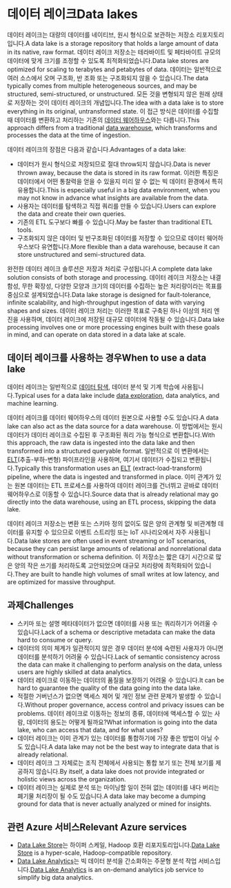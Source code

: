 # <a name="data-lakes"></a><span data-ttu-id="28b61-101">데이터 레이크</span><span class="sxs-lookup"><span data-stu-id="28b61-101">Data lakes</span></span>

<span data-ttu-id="28b61-102">데이터 레이크는 대량의 데이터를 네이티브, 원시 형식으로 보관하는 저장소 리포지토리입니다.</span><span class="sxs-lookup"><span data-stu-id="28b61-102">A data lake is a storage repository that holds a large amount of data in its native, raw format.</span></span> <span data-ttu-id="28b61-103">데이터 레이크 저장소는 테라바이트 및 페타바이트 규모의 데이터에 맞게 크기를 조정할 수 있도록 최적화되었습니다.</span><span class="sxs-lookup"><span data-stu-id="28b61-103">Data lake stores are optimized for scaling to terabytes and petabytes of data.</span></span> <span data-ttu-id="28b61-104">데이터는 일반적으로 여러 소스에서 오며 구조화, 반 조화 또는 구조화되지 않을 수 있습니다.</span><span class="sxs-lookup"><span data-stu-id="28b61-104">The data typically comes from multiple heterogeneous sources, and may be structured, semi-structured, or unstructured.</span></span> <span data-ttu-id="28b61-105">모든 것을 변형되지 않은 원래 상태로 저장하는 것이 데이터 레이크의 개념입니다.</span><span class="sxs-lookup"><span data-stu-id="28b61-105">The idea with a data lake is to store everything in its original, untransformed state.</span></span> <span data-ttu-id="28b61-106">이 접근 방식은 데이터를 수집할 때 데이터를 변환하고 처리하는 기존의 [데이터 웨어하우스](../relational-data/data-warehousing.md)와는 다릅니다.</span><span class="sxs-lookup"><span data-stu-id="28b61-106">This approach differs from a traditional [data warehouse](../relational-data/data-warehousing.md), which transforms and processes the data at the time of ingestion.</span></span>

<span data-ttu-id="28b61-107">데이터 레이크의 장점은 다음과 같습니다.</span><span class="sxs-lookup"><span data-stu-id="28b61-107">Advantages of a data lake:</span></span>

- <span data-ttu-id="28b61-108">데이터가 원시 형식으로 저장되므로 절대 throw되지 않습니다.</span><span class="sxs-lookup"><span data-stu-id="28b61-108">Data is never thrown away, because the data is stored in its raw format.</span></span> <span data-ttu-id="28b61-109">이러한 특징은 데이터에서 어떤 통찰력을 얻을 수 있을지 미리 알 수 없는 빅 데이터 환경에서 특히 유용합니다.</span><span class="sxs-lookup"><span data-stu-id="28b61-109">This is especially useful in a big data environment, when you may not know in advance what insights are available from the data.</span></span>
- <span data-ttu-id="28b61-110">사용자는 데이터를 탐색하고 직접 쿼리를 만들 수 있습니다.</span><span class="sxs-lookup"><span data-stu-id="28b61-110">Users can explore the data and create their own queries.</span></span>
- <span data-ttu-id="28b61-111">기존의 ETL 도구보다 빠를 수 있습니다.</span><span class="sxs-lookup"><span data-stu-id="28b61-111">May be faster than traditional ETL tools.</span></span>
- <span data-ttu-id="28b61-112">구조화되지 않은 데이터 및 반구조화된 데이터를 저장할 수 있으므로 데이터 웨어하우스보다 유연합니다.</span><span class="sxs-lookup"><span data-stu-id="28b61-112">More flexible than a data warehouse, because it can store unstructured and semi-structured data.</span></span> 

<span data-ttu-id="28b61-113">완전한 데이터 레이크 솔루션은 저장과 처리로 구성됩니다.</span><span class="sxs-lookup"><span data-stu-id="28b61-113">A complete data lake solution consists of both storage and processing.</span></span> <span data-ttu-id="28b61-114">데이터 레이크 저장소는 내결함성, 무한 확장성, 다양한 모양과 크기의 데이터를 수집하는 높은 처리량이라는 목표를 중심으로 설계되었습니다.</span><span class="sxs-lookup"><span data-stu-id="28b61-114">Data lake storage is designed for fault-tolerance, infinite scalability, and high-throughput ingestion of data with varying shapes and sizes.</span></span> <span data-ttu-id="28b61-115">데이터 레이크 처리는 이러한 목표로 구축된 하나 이상의 처리 엔진을 사용하며, 데이터 레이크에 저장된 대규모 데이터에 작동될 수 있습니다.</span><span class="sxs-lookup"><span data-stu-id="28b61-115">Data lake processing involves one or more processing engines built with these goals in mind, and can operate on data stored in a data lake at scale.</span></span>

## <a name="when-to-use-a-data-lake"></a><span data-ttu-id="28b61-116">데이터 레이크를 사용하는 경우</span><span class="sxs-lookup"><span data-stu-id="28b61-116">When to use a data lake</span></span>

<span data-ttu-id="28b61-117">데이터 레이크는 일반적으로 [데이터 탐색](./interactive-data-exploration.md), 데이터 분석 및 기계 학습에 사용됩니다.</span><span class="sxs-lookup"><span data-stu-id="28b61-117">Typical uses for a data lake include [data exploration](./interactive-data-exploration.md), data analytics, and machine learning.</span></span> 

<span data-ttu-id="28b61-118">데이터 레이크를 데이터 웨어하우스의 데이터 원본으로 사용할 수도 있습니다.</span><span class="sxs-lookup"><span data-stu-id="28b61-118">A data lake can also act as the data source for a data warehouse.</span></span> <span data-ttu-id="28b61-119">이 방법에서는 원시 데이터가 데이터 레이크로 수집된 후 구조화된 쿼리 가능 형식으로 변환합니다.</span><span class="sxs-lookup"><span data-stu-id="28b61-119">With this approach, the raw data is ingested into the data lake and then transformed into a structured queryable format.</span></span> <span data-ttu-id="28b61-120">일반적으로 이 변환에서는 [ELT](../relational-data/etl.md#extract-load-and-transform-elt)(추출-부하-변형) 파이프라인을 사용하며, 여기서 데이터가 수집되고 변환됩니다.</span><span class="sxs-lookup"><span data-stu-id="28b61-120">Typically this transformation uses an [ELT](../relational-data/etl.md#extract-load-and-transform-elt) (extract-load-transform) pipeline, where the data is ingested and transformed in place.</span></span> <span data-ttu-id="28b61-121">이미 관계가 있는 원본 데이터는 ETL 프로세스를 사용하여 데이터 레이크를 건너뛰고 곧바로 데이터 웨어하우스로 이동할 수 있습니다.</span><span class="sxs-lookup"><span data-stu-id="28b61-121">Source data that is already relational may go directly into the data warehouse, using an ETL process, skipping the data lake.</span></span>

<span data-ttu-id="28b61-122">데이터 레이크 저장소는 변환 또는 스키마 정의 없이도 많은 양의 관계형 및 비관계형 데이터를 유지할 수 있으므로 이벤트 스트리밍 또는 IoT 시나리오에서 자주 사용됩니다.</span><span class="sxs-lookup"><span data-stu-id="28b61-122">Data lake stores are often used in event streaming or IoT scenarios, because they can persist large amounts of relational and nonrelational data without transformation or schema definition.</span></span> <span data-ttu-id="28b61-123">이 저장소는 짧은 대기 시간으로 많은 양의 작은 쓰기를 처리하도록 고안되었으며 대규모 처리량에 최적화되어 있습니다.</span><span class="sxs-lookup"><span data-stu-id="28b61-123">They are built to handle high volumes of small writes at low latency, and are optimized for massive throughput.</span></span>

## <a name="challenges"></a><span data-ttu-id="28b61-124">과제</span><span class="sxs-lookup"><span data-stu-id="28b61-124">Challenges</span></span>

- <span data-ttu-id="28b61-125">스키마 또는 설명 메타데이터가 없으면 데이터를 사용 또는 쿼리하기가 어려울 수 있습니다.</span><span class="sxs-lookup"><span data-stu-id="28b61-125">Lack of a schema or descriptive metadata can make the data hard to consume or query.</span></span>
- <span data-ttu-id="28b61-126">데이터의 의미 체계가 일관적이지 않은 경우 데이터 분석에 숙련된 사용자가 아니면 데이터를 분석하기 어려울 수 있습니다.</span><span class="sxs-lookup"><span data-stu-id="28b61-126">Lack of semantic consistency across the data can make it challenging to perform analysis on the data, unless users are highly skilled at data analytics.</span></span>
- <span data-ttu-id="28b61-127">데이터 레이크로 이동하는 데이터의 품질을 보장하기 어려울 수 있습니다.</span><span class="sxs-lookup"><span data-stu-id="28b61-127">It can be hard to guarantee the quality of the data going into the data lake.</span></span> 
- <span data-ttu-id="28b61-128">적절한 거버넌스가 없으면 액세스 제어 및 개인 정보 관련 문제가 발생할 수 있습니다.</span><span class="sxs-lookup"><span data-stu-id="28b61-128">Without proper governance, access control and privacy issues can be problems.</span></span> <span data-ttu-id="28b61-129">데이터 레이크로 이동하는 정보의 종류, 데이터에 액세스할 수 있는 사람, 데이터의 용도는 어떻게 될까요?</span><span class="sxs-lookup"><span data-stu-id="28b61-129">What information is going into the data lake, who can access that data, and for what uses?</span></span>
- <span data-ttu-id="28b61-130">데이터 레이크는 이미 관계가 있는 데이터를 통합하기에 가장 좋은 방법이 아닐 수도 있습니다.</span><span class="sxs-lookup"><span data-stu-id="28b61-130">A data lake may not be the best way to integrate data that is already relational.</span></span>
- <span data-ttu-id="28b61-131">데이터 레이크 그 자체로는 조직 전체에서 사용되는 통합 보기 또는 전체 보기를 제공하지 않습니다.</span><span class="sxs-lookup"><span data-stu-id="28b61-131">By itself, a data lake does not provide integrated or holistic views across the organization.</span></span> 
- <span data-ttu-id="28b61-132">데이터 레이크는 실제로 분석 또는 마이닝할 일이 전혀 없는 데이터를 내다 버리는 폐기물 처리장이 될 수도 있습니다.</span><span class="sxs-lookup"><span data-stu-id="28b61-132">A data lake may become a dumping ground for data that is never actually analyzed or mined for insights.</span></span>

## <a name="relevant-azure-services"></a><span data-ttu-id="28b61-133">관련 Azure 서비스</span><span class="sxs-lookup"><span data-stu-id="28b61-133">Relevant Azure services</span></span>

- <span data-ttu-id="28b61-134">[Data Lake Store](/azure/data-lake-store/)는 하이퍼 스케일, Hadoop 호환 리포지토리입니다.</span><span class="sxs-lookup"><span data-stu-id="28b61-134">[Data Lake Store](/azure/data-lake-store/) is a hyper-scale, Hadoop-compatible repository.</span></span>
- <span data-ttu-id="28b61-135">[Data Lake Analytics](/azure/data-lake-analytics/)는 빅 데이터 분석을 간소화하는 주문형 분석 작업 서비스입니다.</span><span class="sxs-lookup"><span data-stu-id="28b61-135">[Data Lake Analytics](/azure/data-lake-analytics/) is an on-demand analytics job service to simplify big data analytics.</span></span>

